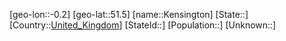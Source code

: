 ﻿---
location: [51.5,-0.2]
type: City
tags:
- geo/City


SpocWebEntityId: 31388
isDeleted: false
confidential: public

---
[geo-lon::-0.2]
[geo-lat::51.5]
[name::Kensington]
[State::]
[Country::[United_Kingdom](geo/Continent/Europe/United_Kingdom.md)]
[StateId::]
[Population::]
[Unknown::]


